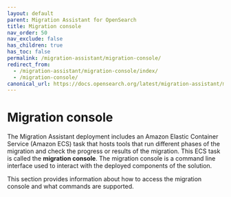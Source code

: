 ```yaml
---
layout: default
parent: Migration Assistant for OpenSearch
title: Migration console
nav_order: 50
nav_exclude: false
has_children: true
has_toc: false
permalink: /migration-assistant/migration-console/
redirect_from: 
  - /migration-assistant/migration-console/index/
  - /migration-console/
canonical_url: https://docs.opensearch.org/latest/migration-assistant/migration-console/
---
```


# Migration console

The Migration Assistant deployment includes an Amazon Elastic Container Service (Amazon ECS) task that hosts tools that run different phases of the migration and check the progress or results of the migration. This ECS task is called the **migration console**. The migration console is a command line interface used to interact with the deployed components of the solution.

This section provides information about how to access the migration console and what commands are supported.
